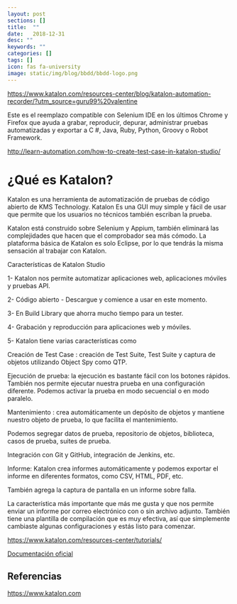 ```yaml
---
layout: post
sections: []
title:  ""
date:   2018-12-31
desc: ""
keywords: ""
categories: []
tags: []
icon: fas fa-university
image: static/img/blog/bbdd/bbdd-logo.png
---
```


https://www.katalon.com/resources-center/blog/katalon-automation-recorder/?utm_source=guru99%20valentine



 Este es el reemplazo compatible con Selenium IDE en los últimos Chrome y Firefox que ayuda a grabar, reproducir, depurar, administrar pruebas automatizadas y exportar a C #, Java, Ruby, Python, Groovy o Robot Framework.


http://learn-automation.com/how-to-create-test-case-in-katalon-studio/

# ¿Qué es Katalon? #

Katalon es una herramienta de automatización de pruebas de código abierto de KMS Technology. Katalon Es una GUI muy simple y fácil de usar que permite que los usuarios no técnicos también escriban la prueba.

Katalon está construido sobre Selenium y Appium, también eliminará las complejidades que hacen que el comprobador sea más cómodo. La plataforma básica de Katalon es solo Eclipse, por lo que tendrás la misma sensación al trabajar con Katalon.

Características de Katalon Studio

1- Katalon nos permite automatizar aplicaciones web, aplicaciones móviles y pruebas API.

2- Código abierto - Descargue y comience a usar en este momento.

3- En Build Library que ahorra mucho tiempo para un tester.

4-   Grabación y reproducción para aplicaciones web y móviles.

5-   Katalon tiene varias características como

Creación de Test Case : creación de Test Suite, Test Suite y captura de objetos utilizando Object Spy como QTP.

Ejecución de prueba: la  ejecución es bastante fácil con los botones rápidos. También nos permite ejecutar nuestra prueba en una configuración diferente. Podemos activar la prueba en modo secuencial o en modo paralelo.

Mantenimiento : crea automáticamente un depósito de objetos y mantiene nuestro objeto de prueba, lo que facilita el mantenimiento.

Podemos segregar datos de prueba, repositorio de objetos, biblioteca, casos de prueba, suites de prueba.

Integración con Git y GitHub, integración de Jenkins, etc.

Informe:  Katalon crea informes automáticamente y podemos exportar el informe en diferentes formatos, como CSV, HTML, PDF, etc.

También agrega la captura de pantalla en un informe sobre falla.

La característica más importante que más me gusta y que nos permite enviar un informe por correo electrónico con o sin archivo adjunto. También tiene una plantilla de compilación que es muy efectiva, así que simplemente cambiaste algunas configuraciones y estás listo para comenzar.










https://www.katalon.com/resources-center/tutorials/

[Documentación oficial](http://docs.katalon.com/display/KD)


## Referencias ##

https://www.katalon.com